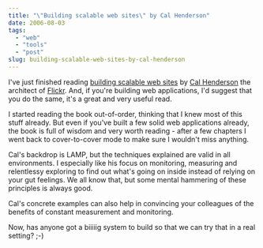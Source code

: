 ```yaml
---
title: "\"Building scalable web sites\" by Cal Henderson"
date: 2006-08-03
tags: 
  - "web"
  - "tools"
  - "post"
slug: building-scalable-web-sites-by-cal-henderson
---
```


I've just finished reading [building scalable web sites](http://www.amazon.com/exec/obidos/ASIN/0596102356/bertrandswebl-20/103-2277086-8331859?creative=327641&camp=14573&adid=13Q5DQAY8ST1XF0KEB7R&link_code=as1) by [Cal Henderson](http://www.iamcal.com/) the architect of [Flickr](http://flickr.com). And, if you're building web applications, I'd suggest that you do the same, it's a great and very useful read.

I started reading the book out-of-order, thinking that I knew most of this stuff already. But even if you've built a few solid web applications already, the book is full of wisdom and very worth reading - after a few chapters I went back to cover-to-cover mode to make sure I wouldn't miss anything.

Cal's backdrop is LAMP, but the techniques explained are valid in all environments. I especially like his focus on monitoring, measuring and relentlessy exploring to find out what's going on inside instead of relying on your gut feelings. We all know that, but some mental hammering of these principles is always good.

Cal's concrete examples can also help in convincing your colleagues of the benefits of constant measurement and monitoring.

Now, has anyone got a biiiiig system to build so that we can try that in a real setting? ;-)
